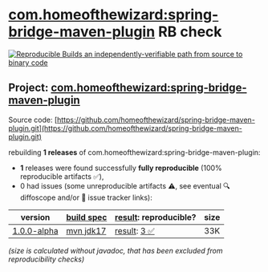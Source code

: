 [com.homeofthewizard:spring-bridge-maven-plugin](https://central.sonatype.com/artifact/com.homeofthewizard/spring-bridge-maven-plugin/versions) RB check
=======

[![Reproducible Builds](https://reproducible-builds.org/images/logos/rb.svg) an independently-verifiable path from source to binary code](https://reproducible-builds.org/)

## Project: [com.homeofthewizard:spring-bridge-maven-plugin](https://central.sonatype.com/artifact/com.homeofthewizard/spring-bridge-maven-plugin/versions)

Source code: [https://github.com/homeofthewizard/spring-bridge-maven-plugin.git](https://github.com/homeofthewizard/spring-bridge-maven-plugin.git)

rebuilding **1 releases** of com.homeofthewizard:spring-bridge-maven-plugin:
- **1** releases were found successfully **fully reproducible** (100% reproducible artifacts :white_check_mark:),
- 0 had issues (some unreproducible artifacts :warning:, see eventual :mag: diffoscope and/or :memo: issue tracker links):

| version | [build spec](/BUILDSPEC.md) | [result](https://reproducible-builds.org/docs/jvm/): reproducible? | size |
| -- | --------- | ------ | -- |
| [1.0.0-alpha](https://central.sonatype.com/artifact/com.homeofthewizard/spring-bridge-maven-plugin/1.0.0-alpha/pom) | [mvn jdk17](spring-bridge-maven-plugin-1.0.0-alpha.buildspec) | [result](spring-bridge-maven-plugin-1.0.0-alpha.buildinfo): [3 :white_check_mark: ](spring-bridge-maven-plugin-1.0.0-alpha.buildcompare) | 33K |

<i>(size is calculated without javadoc, that has been excluded from reproducibility checks)</i>
